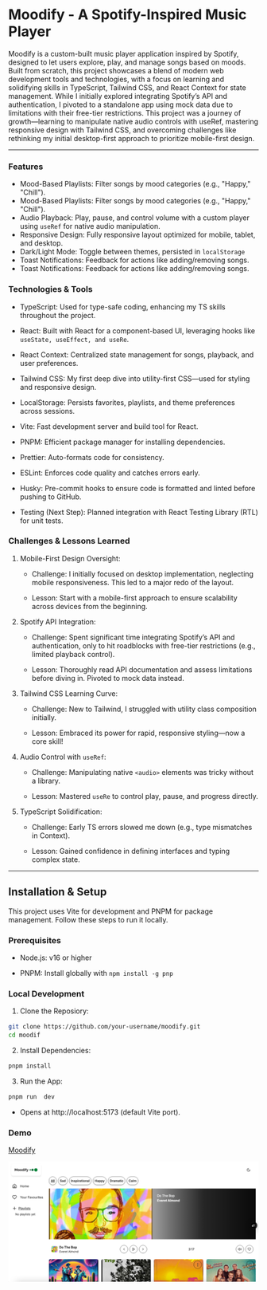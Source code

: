 # Moodify - A Spotify-Inspired Music Player

Moodify is a custom-built music player application inspired by Spotify, designed to let users explore, play, and manage songs based on moods. Built from scratch, this project showcases a blend of modern web development tools and technologies, with a focus on learning and solidifying skills in TypeScript, Tailwind CSS, and React Context for state management. While I initially explored integrating Spotify’s API and authentication, I pivoted to a standalone app using mock data due to limitations with their free-tier restrictions.
This project was a journey of growth—learning to manipulate native audio controls with useRef, mastering responsive design with Tailwind CSS, and overcoming challenges like rethinking my initial desktop-first approach to prioritize mobile-first design.

---

### Features

- Mood-Based Playlists: Filter songs by mood categories (e.g., "Happy," "Chill").
- Mood-Based Playlists: Filter songs by mood categories (e.g., "Happy," "Chill").
- Audio Playback: Play, pause, and control volume with a custom player using `useRef` for native audio manipulation.
- Responsive Design: Fully responsive layout optimized for mobile, tablet, and desktop.
- Dark/Light Mode: Toggle between themes, persisted in `localStorage`
- Toast Notifications: Feedback for actions like adding/removing songs.
- Toast Notifications: Feedback for actions like adding/removing songs.

### Technologies & Tools

- TypeScript: Used for type-safe coding, enhancing my TS skills throughout the project.

- React: Built with React for a component-based UI, leveraging hooks like `useState, useEffect, and useRe`.

- React Context: Centralized state management for songs, playback, and user preferences.

- Tailwind CSS: My first deep dive into utility-first CSS—used for styling and responsive design.

- LocalStorage: Persists favorites, playlists, and theme preferences across sessions.

- Vite: Fast development server and build tool for React.

- PNPM: Efficient package manager for installing dependencies.

- Prettier: Auto-formats code for consistency.

- ESLint: Enforces code quality and catches errors early.

- Husky: Pre-commit hooks to ensure code is formatted and linted before pushing to GitHub.

- Testing (Next Step): Planned integration with React Testing Library (RTL) for unit tests.

### Challenges & Lessons Learned

1.  Mobile-First Design Oversight:

    - Challenge: I initially focused on desktop implementation, neglecting mobile responsiveness. This led to a major redo of the layout.

    - Lesson: Start with a mobile-first approach to ensure scalability across devices from the beginning.

2.  Spotify API Integration:

    - Challenge: Spent significant time integrating Spotify’s API and authentication, only to hit roadblocks with free-tier restrictions (e.g., limited playback control).

    - Lesson: Thoroughly read API documentation and assess limitations before diving in. Pivoted to mock data instead.

3.  Tailwind CSS Learning Curve:

    - Challenge: New to Tailwind, I struggled with utility class composition initially.

    - Lesson: Embraced its power for rapid, responsive styling—now a core skill!

4.  Audio Control with `useRef`:

    - Challenge: Manipulating native `<audio>` elements was tricky without a library.

    - Lesson: Mastered `useRe` to control play, pause, and progress directly.

5.  TypeScript Solidification:

    - Challenge: Early TS errors slowed me down (e.g., type mismatches in Context).

    - Lesson: Gained confidence in defining interfaces and typing complex state.

---

## Installation & Setup

This project uses Vite for development and PNPM for package management. Follow these steps to run it locally.

### Prerequisites

- Node.js: v16 or higher

- PNPM: Install globally with `npm install -g pnp`

### Local Development

1.  Clone the Reposiory:

```bash
git clone https://github.com/your-username/moodify.git
cd moodif
```

2.  Install Dependencies:

```bash
pnpm install
```

3.  Run the App:

```bash
pnpm run  dev

```

- Opens at http://localhost:5173 (default Vite port).

### Demo

[Moodify](https://moodify-bwhv22jq8-mesfints-projects.vercel.app/)

![screep-copy](moodify-screen.png)
